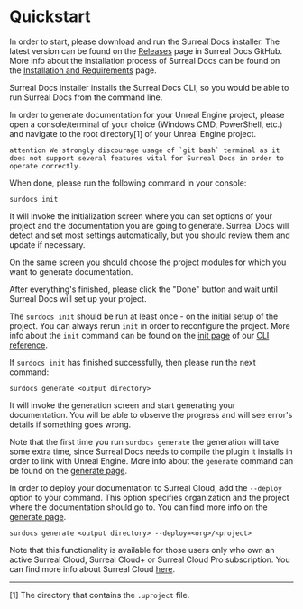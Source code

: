 # Quickstart

In order to start, please download and run the Surreal Docs installer. The latest version can be found on the [Releases](https://github.com/medelfor/surreal-docs/releases/ "Releases") page in Surreal Docs GitHub. More info about the installation process of Surreal Docs can be found on the [Installation and Requirements](docs/installation "Installation and Requirements") page.

Surreal Docs installer installs the Surreal Docs CLI, so you would be able
to run Surreal Docs from the command line.

In order to generate documentation for your Unreal Engine project, please open
a console/terminal of your choice (Windows CMD, PowerShell, etc.) and navigate to the
root directory[1] of your Unreal Engine project.

``attention
We strongly discourage usage of `git bash` terminal as it does not support several features vital for Surreal Docs in order to operate correctly.
``

When done, please run the following command in your console:
```
surdocs init
```

It will invoke the initialization screen where you can set options of your project
and the documentation you are going to generate. Surreal Docs will detect and set most settings automatically, but you should review them and update if
necessary.

On the same screen you should choose the project modules for which you want to generate documentation.

After everything's finished, please click the "Done" button and wait until
Surreal Docs will set up your project.

The `surdocs init` should be run at least once - on the initial setup of the project. You can always rerun `init` in order to reconfigure the project. More info about the `init` command can be found on the [init page](docs/cli/init "init description") of our [CLI reference](docs/cli "CLI reference").

If `surdocs init` has finished successfully, then please run the next command:

```
surdocs generate <output directory>
```

It will invoke the generation screen and start generating your documentation.
You will be able to observe the progress and will see error's details if
something goes wrong.

Note that the first time you run `surdocs generate` the generation will take some extra time, since Surreal Docs needs to compile the plugin it installs in order to link with Unreal Engine. More info about the `generate` command can be found on the [generate page](docs/cli/generate "generate description").

In order to deploy your documentation to Surreal Cloud, add the `--deploy` option to your command. This option specifies organization and the project where the documentation should go to. You can find more info on the [generate page](docs/cli/generate "generate description").

```
surdocs generate <output directory> --deploy=<org>/<project>
```

Note that this functionality is available for those users only who own an active Surreal Cloud, Surreal Cloud+ or Surreal Cloud Pro subscription. You can find more info about Surreal Cloud [here](docs/surreal-cloud "Surreal Cloud").

***
[1] The directory that contains the `.uproject` file.
